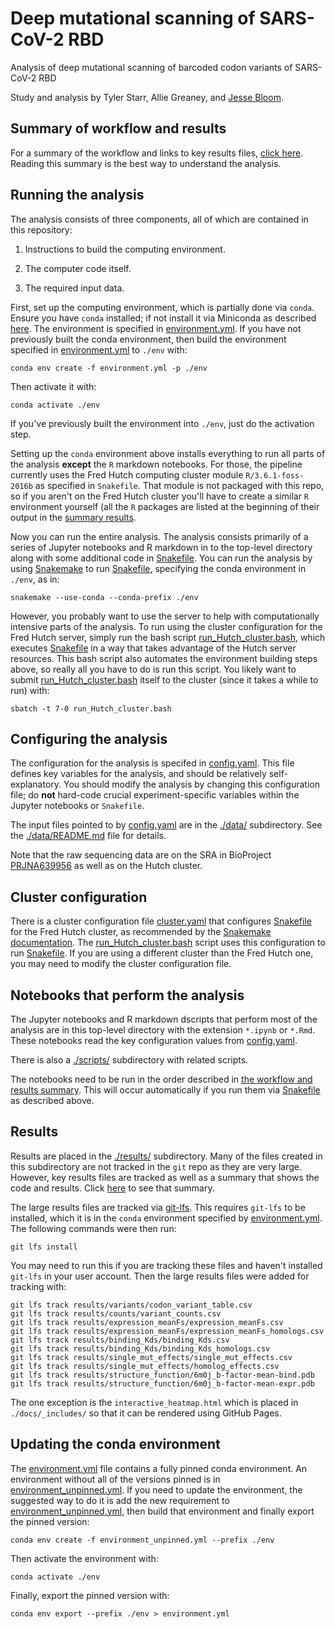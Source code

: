 # Deep mutational scanning of SARS-CoV-2 RBD
Analysis of deep mutational scanning of barcoded codon variants of SARS-CoV-2 RBD

Study and analysis by Tyler Starr, Allie Greaney, and [Jesse Bloom](https://research.fhcrc.org/bloom/en.html).

## Summary of workflow and results
For a summary of the workflow and links to key results files, [click here](results/summary/summary.md).
Reading this summary is the best way to understand the analysis.

## Running the analysis
The analysis consists of three components, all of which are contained in this repository:

 1. Instructions to build the computing environment.

 2. The computer code itself.

 3. The required input data.

First, set up the computing environment, which is partially done via `conda`.
Ensure you have `conda` installed; if not install it via Miniconda as described [here](https://docs.conda.io/projects/conda/en/latest/user-guide/install/#regular-installation).
The environment is specified in [environment.yml](environment.yml).
If you have not previously built the conda environment, then build the environment specified in [environment.yml](environment.yml) to `./env` with:

    conda env create -f environment.yml -p ./env

Then activate it with:

    conda activate ./env

If you've previously built the environment into `./env`, just do the activation step.

Setting up the `conda` environment above installs everything to run all parts of the analysis **except** the `R` markdown notebooks.
For those, the pipeline currently uses the Fred Hutch computing cluster module `R/3.6.1-foss-2016b` as specified in `Snakefile`.
That module is not packaged with this repo, so if you aren't on the Fred Hutch cluster you'll have to create a similar `R` environment yourself (all the `R` packages are listed at the beginning of their output in the [summary results](results/summary/summary.md).

Now you can run the entire analysis.
The analysis consists primarily of a series of Jupyter notebooks and R markdown in to the top-level directory along with some additional code in [Snakefile](Snakefile).
You can run the analysis by using [Snakemake](https://snakemake.readthedocs.io) to run [Snakefile](Snakefile), specifying the conda environment in `./env`, as in:

    snakemake --use-conda --conda-prefix ./env

However, you probably want to use the server to help with computationally intensive parts of the analysis.
To run using the cluster configuration for the Fred Hutch server, simply run the bash script [run_Hutch_cluster.bash](run_Hutch_cluster.bash), which executes [Snakefile](Snakefile) in a way that takes advantage of the Hutch server resources.
This bash script also automates the environment building steps above, so really all you have to do is run this script.
You likely want to submit [run_Hutch_cluster.bash](run_Hutch_cluster.bash) itself to the cluster (since it takes a while to run) with:

    sbatch -t 7-0 run_Hutch_cluster.bash

## Configuring the analysis
The configuration for the analysis is specifed in [config.yaml](config.yaml).
This file defines key variables for the analysis, and should be relatively self-explanatory.
You should modify the analysis by changing this configuration file; do **not** hard-code crucial experiment-specific variables within the Jupyter notebooks or `Snakefile`.

The input files pointed to by [config.yaml](config.yaml) are in the [./data/](data) subdirectory.
See the [./data/README.md](./data/README.md) file for details.

Note that the raw sequencing data are on the SRA in BioProject [PRJNA639956](https://www.ncbi.nlm.nih.gov/bioproject/PRJNA639956) as well as on the Hutch cluster.

## Cluster configuration
There is a cluster configuration file [cluster.yaml](cluster.yaml) that configures [Snakefile](Snakefile) for the Fred Hutch cluster, as recommended by the [Snakemake documentation](https://snakemake.readthedocs.io/en/stable/snakefiles/configuration.html).
The [run_Hutch_cluster.bash](run_Hutch_cluster.bash) script uses this configuration to run [Snakefile](Snakefile).
If you are using a different cluster than the Fred Hutch one, you may need to modify the cluster configuration file.

## Notebooks that perform the analysis
The Jupyter notebooks and R markdown dscripts that perform most of the analysis are in this top-level directory with the extension `*.ipynb` or `*.Rmd`.
These notebooks read the key configuration values from [config.yaml](config.yaml).

There is also a [./scripts/](scripts) subdirectory with related scripts.

The notebooks need to be run in the order described in [the workflow and results summary](results/summary/summary.md).
This will occur automatically if you run them via [Snakefile](Snakefile) as described above.

## Results
Results are placed in the [./results/](results) subdirectory.
Many of the files created in this subdirectory are not tracked in the `git` repo as they are very large.
However, key results files are tracked as well as a summary that shows the code and results.
Click [here](./results/summary/summary.md) to see that summary.

The large results files are tracked via [git-lfs](https://git-lfs.github.com/).
This requires `git-lfs` to be installed, which it is in the `conda` environment specified by [environment.yml](environment.yml).
The following commands were then run:

    git lfs install

You may need to run this if you are tracking these files and haven't installed `git-lfs` in your user account.
Then the large results files were added for tracking with:

    git lfs track results/variants/codon_variant_table.csv
    git lfs track results/counts/variant_counts.csv
    git lfs track results/expression_meanFs/expression_meanFs.csv
    git lfs track results/expression_meanFs/expression_meanFs_homologs.csv
    git lfs track results/binding_Kds/binding_Kds.csv
    git lfs track results/binding_Kds/binding_Kds_homologs.csv
    git lfs track results/single_mut_effects/single_mut_effects.csv
    git lfs track results/single_mut_effects/homolog_effects.csv
    git lfs track results/structure_function/6m0j_b-factor-mean-bind.pdb
    git lfs track results/structure_function/6m0j_b-factor-mean-expr.pdb

The one exception is the `interactive_heatmap.html` which is placed in `./docs/_includes/` so that it can be rendered using GitHub Pages.

## Updating the conda environment
The [environment.yml](environment.yml) file contains a fully pinned conda environment.
An environment without all of the versions pinned is in [environment_unpinned.yml](environment_unpinned.yml).
If you need to update the environment, the suggested way to do it is add the new requirement to [environment_unpinned.yml](environment_unpinned.yml), then build that environment and finally export the pinned version:

    conda env create -f environment_unpinned.yml --prefix ./env

Then activate the environment with:

    conda activate ./env

Finally, export the pinned version with:

    conda env export --prefix ./env > environment.yml
